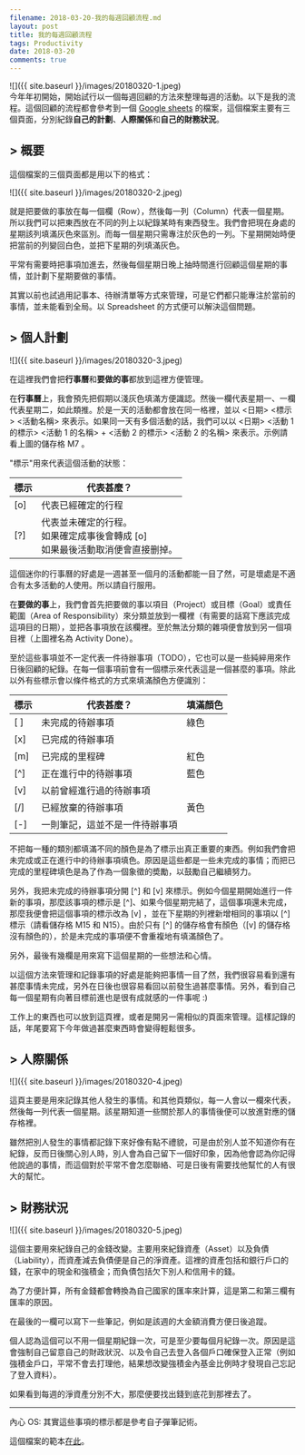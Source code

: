```yaml
---
filename: 2018-03-20-我的每週回顧流程.md
layout: post
title: 我的每週回顧流程
tags: Productivity
date: 2018-03-20
comments: true
---
```


![]({{ site.baseurl }}/images/20180320-1.jpeg)  
今年年初開始，開始試行以一個每週回顧的方法來整理每週的活動。以下是我的流程。這個回顧的流程都會參考到一個 [Google sheets](https://www.google.com/sheets/about/) 的檔案，這個檔案主要有三個頁面，分別紀錄**自己的計劃**、**人際關係**和**自己的財務狀況**。

## > 概要
這個檔案的三個頁面都是用以下的格式：

![]({{ site.baseurl }}/images/20180320-2.jpeg)

就是把要做的事放在每一個欄（Row），然後每一列（Column）代表一個星期。所以我們可以把東西放在不同的列上以紀錄某時有東西發生。我們會把現在身處的星期該列填滿灰色來區別。而每一個星期只需專注於灰色的一列。下星期開始時便把當前的列變回白色，並把下星期的列填滿灰色。

平常有需要時把事項加進去，然後每個星期日晚上抽時間進行回顧這個星期的事情，並計劃下星期要做的事情。

其實以前也試過用記事本、待辦清單等方式來管理，可是它們都只能專注於當前的事情，並未能看到全局。以 Spreadsheet 的方式便可以解決這個問題。

## > 個人計劃

![]({{ site.baseurl }}/images/20180320-3.jpeg)

在這裡我們會把**行事曆**和**要做的事**都放到這裡方便管理。

在**行事曆**上，我會預先把假期以淺灰色填滿方便識認。然後一欄代表星期一、一欄代表星期二，如此類推。於是一天的活動都會放在同一格裡，並以 <日期> <標示> <活動名稱> 來表示。如果同一天有多個活動的話，我們可以以 <日期> <活動 1 的標示> <活動 1 的名稱> + <活動 2 的標示> <活動 2 的名稱>  來表示。示例請看上圖的儲存格 M7 。

"標示"用來代表這個活動的狀態：

|標示|代表甚麼？|
|---|---|
|[o]|代表已經確定的行程|
|[?]|代表並未確定的行程。<br/>如果確定成事後會轉成 [o] <br/>如果最後活動取消便會直接删掉。|

這個迷你的行事曆的好處是一週甚至一個月的活動都能一目了然，可是壞處是不適合有太多活動的人使用。所以請自行服用。

在**要做的事**上，我們會首先把要做的事以項目（Project）或目標（Goal）或責任範圍（Area of Responsibility）來分類並放到一欄裡（有需要的話寫下應該完成這項目的日期），並把各事項放在該欄裡。至於無法分類的雜項便會放到另一個項目裡（上圖裡名為 Activity Done）。

至於這些事項並不一定代表一件待辦事項（TODO），它也可以是一些純綷用來作日後回顧的紀錄。在每一個事項前會有一個標示來代表這是一個甚麼的事項。除此以外有些標示會以條件格式的方式來填滿顏色方便識別：

|標示|代表甚麼？|填滿顏色|
|---|---|---|
|[ ]|未完成的待辦事項|綠色|
|[x]|已完成的待辦事項||
|[m]|已完成的里程碑|紅色|
|[^]|正在進行中的待辦事項|藍色|
|[v]|以前曾經進行過的待辦事項||
|[/]|已經放棄的待辦事項|黃色|
|[-]|一則筆記，這並不是一件待辦事項||

不把每一種的類別都填滿不同的顏色是為了標示出真正重要的東西。例如我們會把未完成或正在進行中的待辦事項填色。原因是這些都是一些未完成的事情；而把已完成的里程碑填色是為了作為一個象徵的奬勵，以鼓勵自己繼續努力。

另外，我把未完成的待辦事項分開 [^] 和 [v] 來標示。例如今個星期開始進行一件新的事項，那麼該事項的標示是 [^]、如果今個星期完結了，這個事項還未完成，那麼我便會把這個事項的標示改為 [v] ，並在下星期的列裡新增相同的事項以 [^] 標示（請看儲存格 M15 和 N15）。由於只有 [^] 的儲存格會有顏色（[v] 的儲存格沒有顏色的），於是未完成的事項便不會重複地有填滿顏色了。

另外，最後有幾欄是用來寫下這個星期的一些想法和心情。

以這個方法來管理和記錄事項的好處是能夠把事情一目了然，我們很容易看到還有甚麼事情未完成，另外在日後也很容易看回以前發生過甚麼事情。另外，看到自己每一個星期有向著目標前進也是很有成就感的一件事呢 :)

工作上的東西也可以放到這頁裡，或者是開另一需相似的頁面來管理。這樣記錄的話，年尾要寫下今年做過甚麼東西時會變得輕鬆很多。

## > 人際關係

![]({{ site.baseurl }}/images/20180320-4.jpeg)

這頁主要是用來記錄其他人發生的事情。和其他頁類似，每一人會以一欄來代表，然後每一列代表一個星期。該星期知道一些關於那人的事情後便可以放進對應的儲存格裡。

雖然把別人發生的事情都記錄下來好像有點不禮貌，可是由於別人並不知道你有在紀錄，反而日後關心別人時，別人會為自己留下一個好印象，因為他會認為你記得他說過的事情，而這個對於平常不會怎麼聯絡、可是日後有需要找他幫忙的人有很大的幫忙。

## > 財務狀況

![]({{ site.baseurl }}/images/20180320-5.jpeg)

這個主要用來紀錄自己的金錢改變。主要用來紀錄資產（Asset）以及負債（Liability），而資產減去負債便是自己的淨資產。這裡的資產包括和銀行戶口的錢，在家中的現金和強積金；而負債包括欠下別人和信用卡的錢。

為了方便計算，所有金錢都會轉換為自己國家的匯率來計算，這是第二和第三欄有匯率的原因。

在最後的一欄可以寫下一些筆記，例如是該週的大金額消費方便日後追蹤。

個人認為這個可以不用一個星期紀錄一次，可是至少要每個月紀錄一次。原因是這會強制自己留意自己的財政狀況、以及令自己去登入各個戶口確保登入正常（例如強積金戶口，平常不會去打理他，結果想改變強積金內基金比例時才發現自己忘記了登入資料）。

如果看到每週的淨資產分別不大，那麼便要找出錢到底花到那裡去了。

---
內心 OS: 其實這些事項的標示都是參考自子彈筆記術。

這個檔案的範本[在此](https://docs.google.com/spreadsheets/d/14y2mDy5Bc2FtucQ1-Vy3VL3U8kpORm4UP_XRDwzGfXs)。

